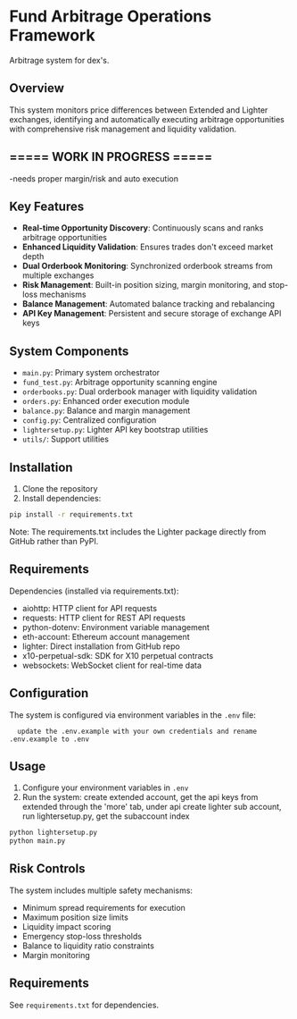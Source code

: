 # Fund Arbitrage Operations Framework

Arbitrage system for dex's.

## Overview

This system monitors price differences between Extended and Lighter exchanges, identifying and automatically executing arbitrage opportunities with comprehensive risk management and liquidity validation.


## ===== WORK IN PROGRESS =====
-needs proper margin/risk and auto execution

## Key Features

- **Real-time Opportunity Discovery**: Continuously scans and ranks arbitrage opportunities
- **Enhanced Liquidity Validation**: Ensures trades don't exceed market depth
- **Dual Orderbook Monitoring**: Synchronized orderbook streams from multiple exchanges
- **Risk Management**: Built-in position sizing, margin monitoring, and stop-loss mechanisms
- **Balance Management**: Automated balance tracking and rebalancing
- **API Key Management**: Persistent and secure storage of exchange API keys

## System Components

- `main.py`: Primary system orchestrator
- `fund_test.py`: Arbitrage opportunity scanning engine
- `orderbooks.py`: Dual orderbook manager with liquidity validation
- `orders.py`: Enhanced order execution module
- `balance.py`: Balance and margin management
- `config.py`: Centralized configuration
- `lightersetup.py`: Lighter API key bootstrap utilities
- `utils/`: Support utilities

## Installation

1. Clone the repository
2. Install dependencies:

```bash
pip install -r requirements.txt
```

Note: The requirements.txt includes the Lighter package directly from GitHub rather than PyPI.

## Requirements

Dependencies (installed via requirements.txt):
- aiohttp: HTTP client for API requests
- requests: HTTP client for REST API requests
- python-dotenv: Environment variable management
- eth-account: Ethereum account management
- lighter: Direct installation from GitHub repo
- x10-perpetual-sdk: SDK for X10 perpetual contracts
- websockets: WebSocket client for real-time data


## Configuration

The system is configured via environment variables in the `.env` file:
```
  update the .env.example with your own credentials and rename .env.example to .env
```

## Usage

1. Configure your environment variables in `.env`
2. Run the system:
create extended account, get the api keys from extended through the 'more' tab, under api
create lighter sub account, run lightersetup.py, get the subaccount index
```bash
python lightersetup.py
python main.py
```

## Risk Controls

The system includes multiple safety mechanisms:

- Minimum spread requirements for execution
- Maximum position size limits
- Liquidity impact scoring
- Emergency stop-loss thresholds
- Balance to liquidity ratio constraints
- Margin monitoring

## Requirements

See `requirements.txt` for dependencies.

